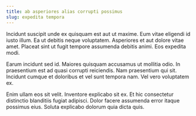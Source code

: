 ```yaml
---
title: ab asperiores alias corrupti possimus
slug: expedita tempora
---
```


Incidunt suscipit unde ex quisquam est aut ut maxime. Eum vitae eligendi id iusto illum. Ea ut debitis neque voluptatem. Asperiores et aut dolore vitae amet. Placeat sint ut fugit tempore assumenda debitis animi. Eos expedita modi.

Earum incidunt sed id. Maiores quisquam accusamus ut mollitia odio. In praesentium est ad quasi corrupti reiciendis. Nam praesentium qui sit. Incidunt cumque et doloribus et vel sunt tempora nam. Vel vero voluptatem ex.

Enim ullam eos sit velit. Inventore explicabo sit ex. Et hic consectetur distinctio blanditiis fugiat adipisci. Dolor facere assumenda error itaque possimus eius. Soluta explicabo dolorum quia dicta quis.
